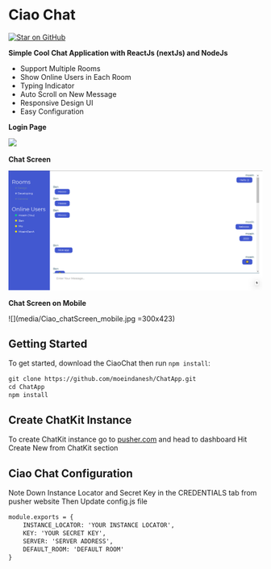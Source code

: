 # Ciao Chat
[![Star on GitHub][github-star-badge]][github-star]

[github-star-badge]: https://img.shields.io/github/stars/moeindanesh/ChatApp?style=social
[github-star]: https://github.com/moeindanesh/ChatApp/stargazers


**Simple Cool Chat Application with ReactJs (nextJs) and NodeJs**


- Support Multiple Rooms
- Show Online Users in Each Room
- Typing Indicator
- Auto Scroll on New Message
- Responsive Design UI
- Easy Configuration


**Login Page**

![](media/CiaoChat.gif)


**Chat Screen**

![](media/Ciao_chatScreen.jpg)


**Chat Screen on Mobile**

![](media/Ciao_chatScreen_mobile.jpg =300x423)

## Getting Started

To get started, download the CiaoChat then run `npm install`:

```
git clone https://github.com/moeindanesh/ChatApp.git
cd ChatApp
npm install
```

## Create ChatKit Instance

To create ChatKit instance go to [pusher.com](https://pusher.com/chatkit) and head to dashboard
Hit Create New from ChatKit section

## Ciao Chat Configuration
Note Down Instance Locator and Secret Key in the CREDENTIALS tab from pusher website
Then Update config.js file

```
module.exports = {
    INSTANCE_LOCATOR: 'YOUR INSTANCE LOCATOR',
    KEY: 'YOUR SECRET KEY',
    SERVER: 'SERVER ADDRESS',
    DEFAULT_ROOM: 'DEFAULT ROOM'
}
```



